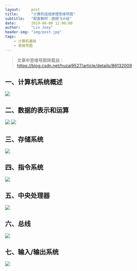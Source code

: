 ```yaml
---
layout:     post
title:      "计算机组成原理思维导图"
subtitle:   "配套教材：唐朔飞计组"
date:       2019-06-08 12:00:00
author:     "Lin Joey"
header-img: "img/post.jpg"
tags:
    - 计算机基础
    - 思维导图
---
```


> 文章中思维导图转载自：https://blog.csdn.net/huzai9527/article/details/86132009

## 一、计算机系统概述 ##
![](https://linjoey-image.oss-cn-beijing.aliyuncs.com/1、计算机发展概述.png)

## 二、数据的表示和运算 ##
![](https://linjoey-image.oss-cn-beijing.aliyuncs.com/2、数据的表示和运算1.png)
![](https://linjoey-image.oss-cn-beijing.aliyuncs.com/2、数据的表示和运算2.png)

## 三、存储系统 ##
![](https://linjoey-image.oss-cn-beijing.aliyuncs.com/3、存储系统.png)

## 四、指令系统 ##
![](https://linjoey-image.oss-cn-beijing.aliyuncs.com/4、指令系统.png)

## 五、中央处理器 ##
![](https://linjoey-image.oss-cn-beijing.aliyuncs.com/5、中央处理器.png)

## 六、总线 ##
![](https://linjoey-image.oss-cn-beijing.aliyuncs.com/6、总线.png)

## 七、输入/输出系统 ##
![](https://linjoey-image.oss-cn-beijing.aliyuncs.com/7、输入输出系统.png)
